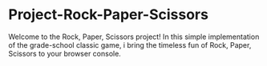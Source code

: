 # Project-Rock-Paper-Scissors

Welcome to the Rock, Paper, Scissors project! In this simple implementation of the grade-school classic game, i bring the timeless fun of Rock, Paper, Scissors to your browser console.
